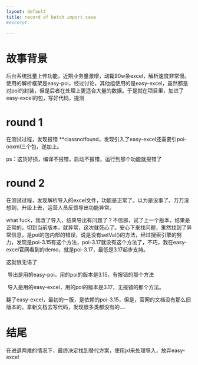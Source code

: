 ```yaml
---
layout: default
title: record of batch import case
#excerpt: 

---
```


#  故事背景

   后台系统批量上传功能，近期业务量激增，动辄90w条excel，解析速度非常慢。使用的解析框架是easy-poi，经过讨论，其他组使用的是easy-excel，虽然都是对poi的封装，但是后者在处理上更适合大量的数据。于是就在项目里，加进了easy-excel的包，写好代码，提测

#  round 1

   在测试过程，发现报错 **classnotfound，发现引入了easy-excel还需要引poi-ooxml三个包，遂加上。

ps：这货好损，编译不报错，启动不报错，运行到那个功能就报错了

#  round 2

   在测试过程，发现解析导入的excel文件，功能是正常了。以为是没事了。万万没想到，升级上去，运营人员反馈导出功能异常。

   what fuck，我改了导入，结果导出有问题了？不信邪，试了上一个版本，结果是正常的，切到当前版本，就异常，这次就死心了。安心下来找问题，果然找到了异常信息，是poi的包内部的错误，说是没有setVal()的方法，经过搜索引擎的努力，发现是poi-3.15有这个方法，poi-3.17就没有这个方法了，不巧，我在easy-excel官网看到的demo，就是poi-3.17，最低是3.17起步支持。

   这就很无语了

​     导出是用的easy-poi，用的poi的版本是3.15，有报错的那个方法

​     导入是用的easy-excel，用的poi的版本是3.17，无报错的那个方法。

   翻了easy-excel，最初的一版，是依赖的poi-3.15，但是，官网的文档没有那么旧版本的，拿新文档去写代码，发现很多类都没有的....

#  结尾

   在进退两难的情况下，最终决定找到替代方案，使用jxl来处理导入，放弃easy-excel


